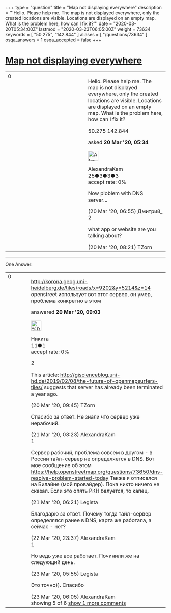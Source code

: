 +++
type = "question"
title = "Map not displaying everywhere"
description = '''Hello. Please help me. The map is not displayed everywhere, only the created locations are visible. Locations are displayed on an empty map. What is the problem here, how can I fix it?'''
date = "2020-03-20T05:34:00Z"
lastmod = "2020-03-23T06:05:00Z"
weight = 73634
keywords = [ "50.275", "142.844" ]
aliases = [ "/questions/73634" ]
osqa_answers = 1
osqa_accepted = false
+++

<div class="headNormal">

# [Map not displaying everywhere](/questions/73634/map-not-displaying-everywhere)

</div>

<div id="main-body">

<div id="askform">

<table id="question-table" style="width:100%;">
<colgroup>
<col style="width: 50%" />
<col style="width: 50%" />
</colgroup>
<tbody>
<tr>
<td style="width: 30px; vertical-align: top"><div class="vote-buttons">
<span id="post-73634-upvote" class="ajax-command post-vote up" rel="nofollow" title="I like this post (click again to cancel)"> </span>
<div id="post-73634-score" class="post-score" title="current number of votes">
0
</div>
<span id="post-73634-downvote" class="ajax-command post-vote down" rel="nofollow" title="I dont like this post (click again to cancel)"> </span> <span id="favorite-mark" class="ajax-command favorite-mark" rel="nofollow" title="mark/unmark this question as favorite (click again to cancel)"> </span>
<div id="favorite-count" class="favorite-count">
&#10;</div>
</div></td>
<td><div id="item-right">
<div class="question-body">
<p>Hello. Please help me. The map is not displayed everywhere, only the created locations are visible. Locations are displayed on an empty map. What is the problem here, how can I fix it?</p>
</div>
<div id="question-tags" class="tags-container tags">
<span class="post-tag tag-link-50.275" rel="tag" title="see questions tagged &#39;50.275&#39;">50.275</span> <span class="post-tag tag-link-142.844" rel="tag" title="see questions tagged &#39;142.844&#39;">142.844</span>
</div>
<div id="question-controls" class="post-controls">
&#10;</div>
<div class="post-update-info-container">
<div class="post-update-info post-update-info-user">
<p>asked <strong>20 Mar '20, 05:34</strong></p>
<img src="https://secure.gravatar.com/avatar/e3c7747ba5a3f1358ad1ba567e9b8287?s=32&amp;d=identicon&amp;r=g" class="gravatar" width="32" height="32" alt="AlexandraKam&#39;s gravatar image" />
<p><span>AlexandraKam</span><br />
<span class="score" title="25 reputation points">25</span><span title="3 badges"><span class="badge1">●</span><span class="badgecount">3</span></span><span title="3 badges"><span class="silver">●</span><span class="badgecount">3</span></span><span title="3 badges"><span class="bronze">●</span><span class="badgecount">3</span></span><br />
<span class="accept_rate" title="Rate of the user&#39;s accepted answers">accept rate:</span> <span title="AlexandraKam has no accepted answers">0%</span></p>
</div>
</div>
<div id="comments-container-73634" class="comments-container">
<span id="73635"></span>
<div id="comment-73635" class="comment">
<div id="post-73635-score" class="comment-score">
&#10;</div>
<div class="comment-text">
<p>Now ploblem with DNS server...</p>
</div>
<div id="comment-73635-info" class="comment-info">
<span class="comment-age">(20 Mar '20, 06:55)</span> <span class="comment-user userinfo">Дмитрий_</span>
</div>
</div>
<span id="73637"></span>
<div id="comment-73637" class="comment">
<div id="post-73637-score" class="comment-score">
2
</div>
<div class="comment-text">
<p>what app or website are you talking about?</p>
</div>
<div id="comment-73637-info" class="comment-info">
<span class="comment-age">(20 Mar '20, 08:21)</span> <span class="comment-user userinfo">TZorn</span>
</div>
</div>
</div>
<div id="comment-tools-73634" class="comment-tools">
&#10;</div>
<div class="clear">
&#10;</div>
<div id="comment-73634-form-container" class="comment-form-container">
&#10;</div>
<div class="clear">
&#10;</div>
</div></td>
</tr>
</tbody>
</table>

------------------------------------------------------------------------

<div class="tabBar">

<span id="sort-top"></span>

<div class="headQuestions">

One Answer:

</div>

</div>

<span id="73638"></span>

<div id="answer-container-73638" class="answer">

<table style="width:100%;">
<colgroup>
<col style="width: 50%" />
<col style="width: 50%" />
</colgroup>
<tbody>
<tr>
<td style="width: 30px; vertical-align: top"><div class="vote-buttons">
<span id="post-73638-upvote" class="ajax-command post-vote up" rel="nofollow" title="I like this post (click again to cancel)"> </span>
<div id="post-73638-score" class="post-score" title="current number of votes">
0
</div>
<span id="post-73638-downvote" class="ajax-command post-vote down" rel="nofollow" title="I dont like this post (click again to cancel)"> </span>
</div></td>
<td><div class="item-right">
<div class="answer-body">
<p><a href="http://korona.geog.uni-heidelberg.de/tiles/roads/x=9202&amp;y=5214&amp;z=14">http://korona.geog.uni-heidelberg.de/tiles/roads/x=9202&amp;y=5214&amp;z=14</a> openstreet использует вот этот сервер, он умер, проблема конкретно в этом</p>
</div>
<div class="answer-controls post-controls">
&#10;</div>
<div class="post-update-info-container">
<div class="post-update-info post-update-info-user">
<p>answered <strong>20 Mar '20, 09:03</strong></p>
<img src="https://secure.gravatar.com/avatar/50ee807e278f55848ddad437379e4c20?s=32&amp;d=identicon&amp;r=g" class="gravatar" width="32" height="32" alt="%D0%9D%D0%B8%D0%BA%D0%B8%D1%82%D0%B0&#39;s gravatar image" />
<p><span>Никита</span><br />
<span class="score" title="11 reputation points">11</span><span title="1 badges"><span class="bronze">●</span><span class="badgecount">1</span></span><br />
<span class="accept_rate" title="Rate of the user&#39;s accepted answers">accept rate:</span> <span title="Никита has no accepted answers">0%</span></p>
</div>
</div>
<div id="comments-container-73638" class="comments-container">
<span id="73639"></span>
<div id="comment-73639" class="comment">
<div id="post-73639-score" class="comment-score">
2
</div>
<div class="comment-text">
<p>This article: <a href="http://giscienceblog.uni-hd.de/2019/02/08/the-future-of-openmapsurfers-tiles/">http://giscienceblog.uni-hd.de/2019/02/08/the-future-of-openmapsurfers-tiles/</a> suggests that server has already been terminated a year ago.</p>
</div>
<div id="comment-73639-info" class="comment-info">
<span class="comment-age">(20 Mar '20, 09:45)</span> <span class="comment-user userinfo">TZorn</span>
</div>
</div>
<span id="73655"></span>
<div id="comment-73655" class="comment">
<div id="post-73655-score" class="comment-score">
&#10;</div>
<div class="comment-text">
<p>Спасибо за ответ. Не знали что сервер уже нерабочий.</p>
</div>
<div id="comment-73655-info" class="comment-info">
<span class="comment-age">(21 Mar '20, 03:23)</span> <span class="comment-user userinfo">AlexandraKam</span>
</div>
</div>
<span id="73658"></span>
<div id="comment-73658" class="comment">
<div id="post-73658-score" class="comment-score">
1
</div>
<div class="comment-text">
<p>Сервер рабочий, проблема совсем в другом - в России тайл-сервер не определяется в DNS. Вот мое сообщение об этом <a href="https://help.openstreetmap.org/questions/73650/dns-resolve-problem-started-today">https://help.openstreetmap.org/questions/73650/dns-resolve-problem-started-today</a> Также я отписался на Билайне (мой провайдер). Пока никто ничего не сказал. Если это опять РКН балуется, то капец.</p>
</div>
<div id="comment-73658-info" class="comment-info">
<span class="comment-age">(21 Mar '20, 06:21)</span> <span class="comment-user userinfo">Legista</span>
</div>
</div>
<span id="73685"></span>
<div id="comment-73685" class="comment">
<div id="post-73685-score" class="comment-score">
&#10;</div>
<div class="comment-text">
<p>Благодарю за ответ. Почему тогда тайл-сервер определялся ранее в DNS, карта же работала, а сейчас - нет?</p>
</div>
<div id="comment-73685-info" class="comment-info">
<span class="comment-age">(22 Mar '20, 23:37)</span> <span class="comment-user userinfo">AlexandraKam</span>
</div>
</div>
<span id="73690"></span>
<div id="comment-73690" class="comment">
<div id="post-73690-score" class="comment-score">
1
</div>
<div class="comment-text">
<p>Но ведь уже все работает. Починили же на следующий день.</p>
</div>
<div id="comment-73690-info" class="comment-info">
<span class="comment-age">(23 Mar '20, 05:55)</span> <span class="comment-user userinfo">Legista</span>
</div>
</div>
<span id="73691"></span>
<div id="comment-73691" class="comment not_top_scorer">
<div id="post-73691-score" class="comment-score">
&#10;</div>
<div class="comment-text">
<p>Это точно)). Спасибо</p>
</div>
<div id="comment-73691-info" class="comment-info">
<span class="comment-age">(23 Mar '20, 06:05)</span> <span class="comment-user userinfo">AlexandraKam</span>
</div>
</div>
</div>
<div id="comment-tools-73638" class="comment-tools">
<span class="comments-showing"> showing 5 of 6 </span> <a href="#" class="show-all-comments-link">show 1 more comments</a>
</div>
<div class="clear">
&#10;</div>
<div id="comment-73638-form-container" class="comment-form-container">
&#10;</div>
<div class="clear">
&#10;</div>
</div></td>
</tr>
</tbody>
</table>

</div>

<div class="paginator-container-left">

</div>

</div>

</div>

